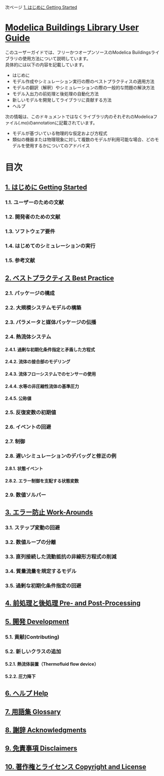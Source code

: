 次ページ [1. はじめに Getting Started](./1_GettingStarted.md)  
  
# [Modelica Buildings Library User Guide](http://simulationresearch.lbl.gov/modelica/userGuide/index.html)  
このユーザーガイドでは、フリーかつオープンソースのModelica Buildingsライブラリの使用方法について説明しています。  
具体的には以下の内容を記載しています。  
* はじめに  
* モデル作成やシミュレーション実行の際のベストプラクティスの適用方法  
* モデルの翻訳（解釈）やシミュレーションの際の一般的な問題の解決方法  
* モデル入出力の前処理と後処理の自動化方法  
* 新しいモデルを開発してライブラリに貢献する方法  
* ヘルプ  
  
次の情報は、このドキュメントではなくライブラリ内のそれぞれのModelicaファイル(.mo)のannotationに記載されています。  
* モデルが基づいている物理的な仮定および方程式  
* 類似の機器または物理現象に対して複数のモデルが利用可能な場合、どのモデルを使用するかについてのアドバイス  
  
# 目次  
## [1. はじめに Getting Started](./1_GettingStarted.md)  
### 1.1. ユーザーのための文献  
### 1.2. 開発者のための文献  
### 1.3. ソフトウェア要件  
### 1.4. はじめてのシミュレーションの実行  
### 1.5. 参考文献  
## [2. ベストプラクティス Best Practice](./2_BestPractice.md)  
### 2.1. パッケージの構成  
### 2.2. 大規模システムモデルの構築  
### 2.3. パラメータと媒体パッケージの伝播  
### 2.4. 熱流体システム  
#### 2.4.1. 過剰な初期化条件指定と矛盾した方程式  
#### 2.4.2. 流体の接合部のモデリング  
#### 2.4.3. 流体フローシステムでのセンサーの使用  
#### 2.4.4. 水等の非圧縮性流体の基準圧力  
#### 2.4.5. 公称値  
### 2.5. 反復変数の初期値  
### 2.6. イベントの回避  
### 2.7. 制御  
### 2.8. 遅いシミュレーションのデバッグと修正の例  
#### 2.8.1. 状態イベント  
#### 2.8.2. エラー制御を支配する状態変数  
### 2.9. 数値ソルバー  
## [3. エラー防止 Work-Arounds](./3_Work-Arounds.md)  
### 3.1. ステップ変動の回避  
### 3.2. 数値ループの分離  
### 3.3. 直列接続した流動抵抗の非線形方程式の削減  
### 3.4. 質量流量を規定するモデル  
### 3.5. 過剰な初期化条件指定の回避  
## [4. 前処理と後処理 Pre- and Post-Processing](./4_Pre-AndPost-Processing.md)  
## [5. 開発 Development](./5_Development.md)  
### 5.1. 貢献(Contributing)  
### 5.2. 新しいクラスの追加  
#### 5.2.1. 熱流体装置（Thermofluid flow device）  
#### 5.2.2. 圧力降下  
## [6. ヘルプ Help](./6_Help.md)  
## [7. 用語集 Glossary](./7_Glossary.md)  
## [8. 謝辞 Acknowledgments](./8_Acknowledgments.md)  
## [9. 免責事項 Disclaimers](./9_Disclaimers.md)  
## [10. 著作権とライセンス Copyright and License](./10_Copyright_and_License.md)  